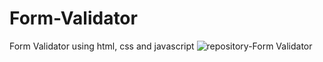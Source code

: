 # Form-Validator
Form Validator using html, css and javascript
![repository-Form Validator](https://user-images.githubusercontent.com/78445381/160295779-a4ccac75-07d5-4e3f-b7da-bdb5b10f7f95.jpg)

